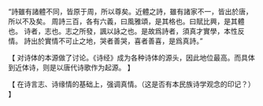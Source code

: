 “詩雖有諸體不同，皆原于周，所以尊矣。近體之詩，雖有諸家不一，皆出於唐，所以不及矣。
周詩三百，各有六義，曰風雅頌，是其格也。曰賦比興，是其體也。
诗者，志也。志之所發，諷以詠之也。是故爲詩者，須真才實學，本性反情。
詩出於實情不可止之地，哭者善哭，喜者善喜，是爲真詩。”

【
对诗体的本源做了讨论。《诗经》成为各种诗体的源头，因此地位最高。而具体到近体诗，则是以唐代诗歌作为起源。
】

【
在诗言志、诗缘情的基础上，强调真情。（这是否有本民族诗学观念的印记？）
】